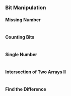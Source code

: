 ### Bit Manipulation

#### Missing Number
```

```


#### Counting Bits
```

```

#### Single Number
```

```


#### Intersection of Two Arrays II
```

```


#### Find the Difference
```

```
